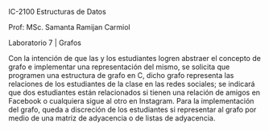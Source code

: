 IC-2100 Estructuras de Datos

Prof: MSc. Samanta Ramijan Carmiol

Laboratorio 7 | Grafos

Con la intención de que las y los estudiantes logren abstraer el concepto de grafo e implementar una representación del mismo, se solicita que programen una estructura de grafo en C, dicho grafo representa las relaciones de los estudiantes de la clase en las redes sociales; se indicará que dos estudiantes están relacionados si tienen una relación de amigos en Facebook o cualquiera sigue al otro en Instagram. Para la implementación del grafo, queda a discreción de los estudiantes si representar al grafo por medio de una matriz de adyacencia o de listas de adyacencia.
